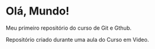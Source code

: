 # Olá, Mundo!
 Meu primeiro repositório do curso de Git e Gthub.

 Repositório criado durante uma aula do Curso em Video.
